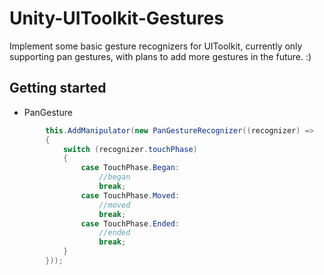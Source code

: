 # Unity-UIToolkit-Gestures

Implement some basic gesture recognizers for UIToolkit, currently only supporting pan gestures, with plans to add more gestures in the future. :)

## Getting started

- PanGesture

```csharp
        this.AddManipulator(new PanGestureRecognizer((recognizer) =>
        {
            switch (recognizer.touchPhase)
            {
                case TouchPhase.Began:
                    //began
                    break;
                case TouchPhase.Moved:
                    //moved
                    break;
                case TouchPhase.Ended:
                    //ended
                    break;
            }
        }));
```

